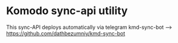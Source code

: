 # Komodo sync-api utility

This sync-API deploys automatically via telegram kmd-sync-bot --> https://github.com/dathbezumniy/kmd-sync-bot
